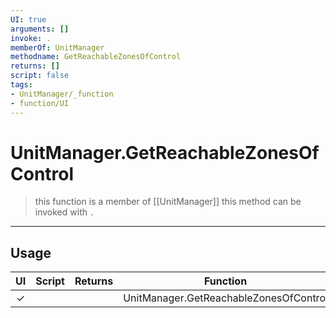 ```yaml
---
UI: true
arguments: []
invoke: .
memberOf: UnitManager
methodname: GetReachableZonesOfControl
returns: []
script: false
tags:
- UnitManager/_function
- function/UI
---
```

# UnitManager.GetReachableZonesOfControl
> this function is a member of [[UnitManager]]
> this method can be invoked with `.`
-----
## Usage
|  UI | Script | Returns | Function | Arguments |
|:---:|:------:|-------:|:--------:|:---------|
|✓| ||UnitManager.GetReachableZonesOfControl||
